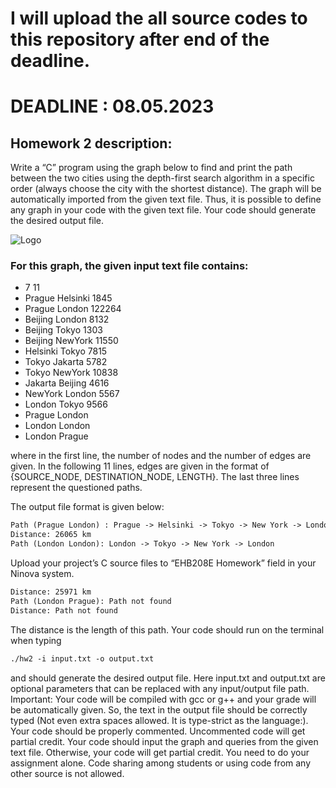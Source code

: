 # I will upload the all source codes to this repository after end of the deadline. 

# DEADLINE : 08.05.2023

## Homework 2 description:

Write a “C” program using the graph below to find and print the path between the two cities using the depth-first
search algorithm in a specific order (always choose the city with the shortest distance). The graph will be
automatically imported from the given text file. Thus, it is possible to define any graph in your code with the given
text file. Your code should generate the desired output file.

![Logo](https://github.com/cavadibrahimli1/ITU-homeworks./blob/main/FInd%20the%20shortest%20path%20between%20two%20cities/assets./map.png)


### For this graph, the given input text file contains:
- 7 11
- Prague Helsinki 1845
- Prague London 122264
- Beijing London 8132
- Beijing Tokyo 1303
- Beijing NewYork 11550
- Helsinki Tokyo 7815
- Tokyo Jakarta 5782
- Tokyo NewYork 10838
- Jakarta Beijing 4616
- NewYork London 5567
- London Tokyo 9566
- Prague London
- London London
- London Prague

where in the first line, the number of nodes and the number of edges are given. In the following 11 lines, edges
are given in the format of {SOURCE_NODE, DESTINATION_NODE, LENGTH}. The last three lines represent the
questioned paths.

The output file format is given below:
```txt
Path (Prague London) : Prague -> Helsinki -> Tokyo -> New York -> London
Distance: 26065 km
Path (London London): London -> Tokyo -> New York -> London
```

Upload your project’s C source files to “EHB208E Homework” field in your Ninova system.

```txt
Distance: 25971 km
Path (London Prague): Path not found
Distance: Path not found
```
The distance is the length of this path. Your code should run on the terminal when typing

```txt
./hw2 -i input.txt -o output.txt
```

and should generate the desired output file. Here input.txt and output.txt are optional parameters that can be
replaced with any input/output file path.
Important: Your code will be compiled with gcc or g++ and your grade will be automatically given. So, the text
in the output file should be correctly typed (Not even extra spaces allowed. It is type-strict as the language:).
Your code should be properly commented. Uncommented code will get partial credit.
Your code should input the graph and queries from the given text file. Otherwise, your code will get partial
credit. You need to do your assignment alone. Code sharing among students or using code from any other source is
not allowed.
